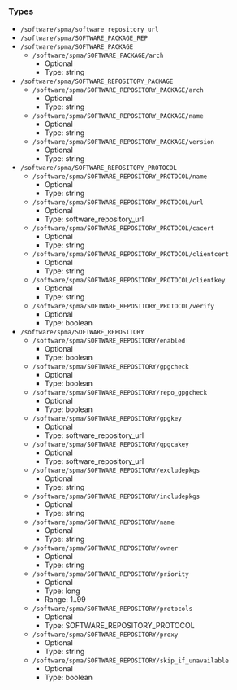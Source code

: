 
### Types

 - `/software/spma/software_repository_url`
 - `/software/spma/SOFTWARE_PACKAGE_REP`
 - `/software/spma/SOFTWARE_PACKAGE`
    - `/software/spma/SOFTWARE_PACKAGE/arch`
        - Optional
        - Type: string
 - `/software/spma/SOFTWARE_REPOSITORY_PACKAGE`
    - `/software/spma/SOFTWARE_REPOSITORY_PACKAGE/arch`
        - Optional
        - Type: string
    - `/software/spma/SOFTWARE_REPOSITORY_PACKAGE/name`
        - Optional
        - Type: string
    - `/software/spma/SOFTWARE_REPOSITORY_PACKAGE/version`
        - Optional
        - Type: string
 - `/software/spma/SOFTWARE_REPOSITORY_PROTOCOL`
    - `/software/spma/SOFTWARE_REPOSITORY_PROTOCOL/name`
        - Optional
        - Type: string
    - `/software/spma/SOFTWARE_REPOSITORY_PROTOCOL/url`
        - Optional
        - Type: software_repository_url
    - `/software/spma/SOFTWARE_REPOSITORY_PROTOCOL/cacert`
        - Optional
        - Type: string
    - `/software/spma/SOFTWARE_REPOSITORY_PROTOCOL/clientcert`
        - Optional
        - Type: string
    - `/software/spma/SOFTWARE_REPOSITORY_PROTOCOL/clientkey`
        - Optional
        - Type: string
    - `/software/spma/SOFTWARE_REPOSITORY_PROTOCOL/verify`
        - Optional
        - Type: boolean
 - `/software/spma/SOFTWARE_REPOSITORY`
    - `/software/spma/SOFTWARE_REPOSITORY/enabled`
        - Optional
        - Type: boolean
    - `/software/spma/SOFTWARE_REPOSITORY/gpgcheck`
        - Optional
        - Type: boolean
    - `/software/spma/SOFTWARE_REPOSITORY/repo_gpgcheck`
        - Optional
        - Type: boolean
    - `/software/spma/SOFTWARE_REPOSITORY/gpgkey`
        - Optional
        - Type: software_repository_url
    - `/software/spma/SOFTWARE_REPOSITORY/gpgcakey`
        - Optional
        - Type: software_repository_url
    - `/software/spma/SOFTWARE_REPOSITORY/excludepkgs`
        - Optional
        - Type: string
    - `/software/spma/SOFTWARE_REPOSITORY/includepkgs`
        - Optional
        - Type: string
    - `/software/spma/SOFTWARE_REPOSITORY/name`
        - Optional
        - Type: string
    - `/software/spma/SOFTWARE_REPOSITORY/owner`
        - Optional
        - Type: string
    - `/software/spma/SOFTWARE_REPOSITORY/priority`
        - Optional
        - Type: long
        - Range: 1..99
    - `/software/spma/SOFTWARE_REPOSITORY/protocols`
        - Optional
        - Type: SOFTWARE_REPOSITORY_PROTOCOL
    - `/software/spma/SOFTWARE_REPOSITORY/proxy`
        - Optional
        - Type: string
    - `/software/spma/SOFTWARE_REPOSITORY/skip_if_unavailable`
        - Optional
        - Type: boolean
